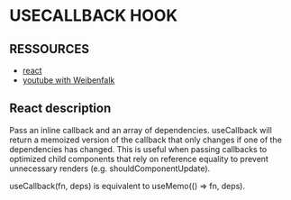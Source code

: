 # USECALLBACK HOOK

## RESSOURCES

-   [ react ](https://reactjs.org/docs/hooks-reference.html#usecallback)
-   [ youtube with Weibenfalk ](https://www.youtube.com/watch?v=3Yyx9rqokN8&ab_channel=Weibenfalk)

## React description

Pass an inline callback and an array of dependencies. useCallback will return a memoized version of the callback that only changes if one of the dependencies has changed. This is useful when passing callbacks to optimized child components that rely on reference equality to prevent unnecessary renders (e.g. shouldComponentUpdate).

useCallback(fn, deps) is equivalent to useMemo(() => fn, deps).
